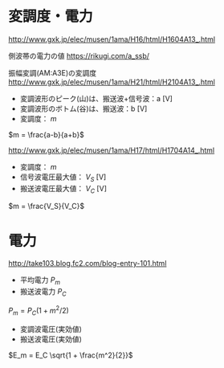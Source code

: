# 変調度・電力

http://www.gxk.jp/elec/musen/1ama/H16/html/H1604A13_.html

側波帯の電力の値
https://rikugi.com/a_ssb/

振幅変調(AM:A3E)の変調度
http://www.gxk.jp/elec/musen/1ama/H21/html/H2104A13_.html
- 変調波形のピーク(山)は、搬送波+信号波：a [V]
- 変調波形のボトム(谷)は、搬送波：b [V]
- 変調度： $m$

$m = \frac{a-b}{a+b}$


http://www.gxk.jp/elec/musen/1ama/H17/html/H1704A14_.html
- 変調度： $m$
- 信号波電圧最大値： $V_S$ [V]
- 搬送波電圧最大値： $V_C$ [V]

$m = \frac{V_S}{V_C}$

# 電力
http://take103.blog.fc2.com/blog-entry-101.html

- 平均電力 $P_m$
- 搬送波電力 $P_C$

$P_m = P_C(1+m^2/2)$

- 変調波電圧(実効値)
- 搬送波電圧(実効値)

$E_m = E_C \sqrt{1 + \frac{m^2}{2}}$


